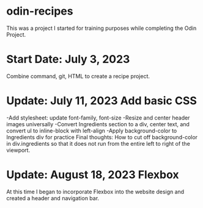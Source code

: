 # odin-recipes
This was a project I started for training purposes while completing the Odin Project.


# Start Date: July 3, 2023
Combine command, git, HTML to create a recipe project.

# Update: July 11, 2023 Add basic CSS
-Add stylesheet: update font-family, font-size
-Resize and center header images universally
-Convert Ingredients section to a div, center text, and convert ul to inline-block with left-align
-Apply background-color to Ingredients div for practice
Final thoughts: How to cut off background-color in div.ingredients so that it does not run from the entire left to right of the viewport.


# Update: August 18, 2023 Flexbox
At this time I began to incorporate Flexbox into the website design and created a header and navigation bar.